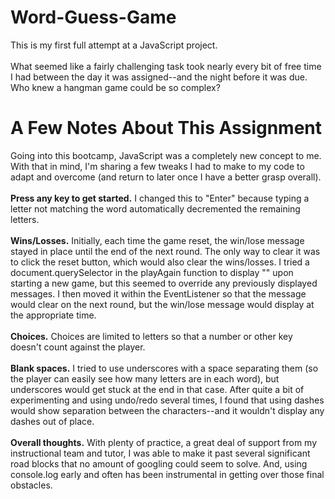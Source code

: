# Word-Guess-Game
This is my first full attempt at a JavaScript project. \
\
What seemed like a fairly challenging task took nearly every bit of free time I had between the day it was assigned--and the night before it was due. Who knew a hangman game could be so complex?

# A Few Notes About This Assignment
Going into this bootcamp, JavaScript was a completely new concept to me. With that in mind, I'm sharing a few tweaks I had to make to my code to adapt and overcome (and return to later once I have a better grasp overall).\
\
**Press any key to get started.** I changed this to "Enter" because typing a letter not matching the word automatically decremented the remaining letters.\
\
**Wins/Losses.** Initially, each time the game reset, the win/lose message stayed in place until the end of the next round. The only way to clear it was to click the reset button, which would also clear the wins/losses. I tried a document.querySelector in the playAgain function to display "" upon starting a new game, but this seemed to override any previously displayed messages. I then moved it within the EventListener so that the message would clear on the next round, but the win/lose message would display at the appropriate time.\
\
**Choices.** Choices are limited to letters so that a number or other key doesn't count against the player.\
\
**Blank spaces.** I tried to use underscores with a space separating them (so the player can easily see how many letters are in each word), but underscores would get stuck at the end in that case. After quite a bit of experimenting and using undo/redo several times, I found that using dashes would show separation between the characters--and it wouldn't display any dashes out of place.\
\
**Overall thoughts.** With plenty of practice, a great deal of support from my instructional team and tutor, I was able to make it past several significant road blocks that no amount of googling could seem to solve. And, using console.log early and often has been instrumental in getting over those final obstacles. 
